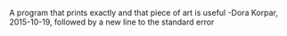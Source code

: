 A program that prints exactly and that piece of art is useful -Dora Korpar, 2015-10-19, followed by a new line to the standard error
